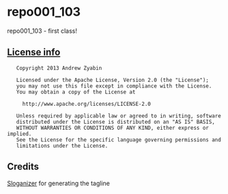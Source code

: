 # repo001_103

repo001_103 - first class!

## [License info][2]
```
   Copyright 2013 Andrew Zyabin

   Licensed under the Apache License, Version 2.0 (the "License");
   you may not use this file except in compliance with the License.
   You may obtain a copy of the License at

     http://www.apache.org/licenses/LICENSE-2.0

   Unless required by applicable law or agreed to in writing, software
   distributed under the License is distributed on an "AS IS" BASIS,
   WITHOUT WARRANTIES OR CONDITIONS OF ANY KIND, either express or implied.
   See the License for the specific language governing permissions and
   limitations under the License.
```

## Credits
[Sloganizer][1] for generating the tagline

[1]: http://www.sloganizer.net/en
[2]: LICENSE

